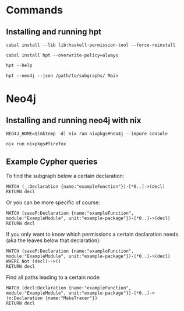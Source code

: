 # Commands

## Installing and running hpt

`cabal install --lib lib:haskell-permission-tool --force-reinstall`

`cabal install hpt --overwrite-policy=always`

`hpt --help`

`hpt --neo4j --json /path/to/subgraphs/ Main`


# Neo4j

## Installing and running neo4j with nix

```
NEO4J_HOME=$(mktemp -d) nix run nixpkgs#neo4j --impure console
```

```
nix run nixpkgs#firefox
```

## Example Cypher queries

To find the subgraph below a certain declaration:

```
MATCH (_:Declaration {name:"exampleFunction"})-[*0..]->(decl) 
RETURN decl
```

Or you can be more specific of course:


```
MATCH (saveP:Declaration {name:"exampleFunction", module:"ExampleModule", unit:"example-package"})-[*0..]->(decl) 
RETURN decl
```

If you only want to know which permissions a certain declaration needs (aka the leaves below that declaration):


```
MATCH (saveP:Declaration {name:"exampleFunction", module:"ExampleModule", unit:"example-package"})-[*0..]->(decl)
WHERE Not (decl)-->() 
RETURN decl
```

Find all paths leading to a certain node:

```
MATCH (decl:Declaration {name:"exampleFunction", module:"ExampleModule", unit:"example-package"})-[*0..]->(n:Declaration {name:"MakeTracer"})
RETURN decl
```